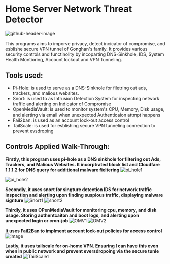 # Home Server Network Threat Detector
  
![github-header-image](https://github.com/Li1816/Home-Server-Network-Threat-Detector/assets/155325489/2eaa419a-ad3d-4075-9f36-7c3e04732826)

<p>This programs aims to imporve privacy, detect incicator of compromise, and esblishe secure VPN tunnel of Gonghan's family. It provides various security controls and functinolity by incoparting DNS-Sinkhole, IDS, System Health Montioring, Account lockout and VPN Tunneling. 
  
## Tools used:
- Pi-Hole: is used to serve as a DNS-Sinkhole for filetring out ads, trackers, and malious websites. 
- Snort: is used to as Intrusion Detection System for inspecting network traffic and alerting on Indicator of Compromise
- OpenMediaVault: is used to monitor system's CPU, Memory, Disk usage, and alerting via email when unexpected Authenticaion attmpt happens
- Fail2ban: is used as an account lock-out access control
- TailScale: is used for esblishing secure VPN tunneling connection to prevent evsdroping


## Controls Applied Walk-Through:

**Firstly, this program uses pi-hole as a DNS sinkhole for filtering out Ads, Trackers, and Malious Websites. It incorptrated block list and Cloudfare 1.1.1.2 for DNS query for additional malware fieltering**
![pi_hole1](https://github.com/Li1816/Home-Server-Network-Threat-Detector/assets/155325489/a86436cc-9dc8-4446-93d9-ba3a53482ef2)

![pi_hole2](https://github.com/Li1816/Home-Server-Network-Threat-Detector/assets/155325489/bc082801-99c1-4f18-8203-0f460fd67dfa)

**Secondly, it uses snort for singture detection IDS for network traffic inspection and alerting upon finding suspious traffic, displaying malware signture**
![Snort1](https://github.com/Li1816/Home-Server-Network-Threat-Detector/assets/155325489/826a84d7-3748-45ff-be01-5e5313859b07)
![snort2](https://github.com/Li1816/Home-Server-Network-Threat-Detector/assets/155325489/bc234aea-ab60-48f8-9b8d-8804da1ff1ba)

**Thirdly, it uses OPenMediaVault for monitoring cpu, memory, and disk usage. Storing authentcaiton and boot logs, and alerting upon unexpected login or cron-job**
![OMV1](https://github.com/Li1816/Home-Server-Network-Threat-Detector/assets/155325489/c9f558f9-a228-472f-91ed-be42782f0012)
![OMV2](https://github.com/Li1816/Home-Server-Network-Threat-Detector/assets/155325489/c5d46a08-fba8-4200-a943-9f7cf33b11a8)

**It uses Fail2Ban to implment account lock-out policies for access control**
![image](https://github.com/Li1816/Home-Server-Network-Threat-Detector/assets/155325489/72b6667b-7e0d-4648-bf93-120766f03cf2)

**Lastly, it uses tailscale for on-home VPN. Ensuring I can have this even when in public network and prevent eversdropoing via the secure tunle created**
![TailScale1](https://github.com/Li1816/Home-Server-Network-Threat-Detector/assets/155325489/0c6cecfc-4a6e-4037-8c7d-b483e0d401ff)




